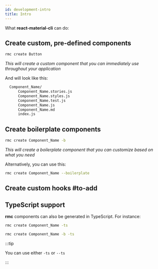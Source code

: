 ```yaml
---
id: development-intro
title: Intro
---
```


What **react-material-cli** can do:

## Create custom, pre-defined components

```sh
rmc create Button
```

_This will create a custom component that you can immediately use throughout your application_

And will look like this:

```sh
  Component_Name/
      Component_Name.stories.js
      Component_Name.styles.js
      Component_Name.test.js
      Component_Name.js
      Component_Name.md
      index.js
```

## Create boilerplate components

```sh
rmc create Component_Name -b
```

_This will create a boilerplate component that you can customize based on what you need_

Alternatively, you can use this:

```sh
rmc create Component_Name --boilerplate
```

## Create custom hooks #to-add

## TypeScript support

**rmc** components can also be generated in TypeScript. For instance:

```sh title="Custom component with TypeScript"
rmc create Component_Name -ts
```

```sh title="Boilerplate component with TypeScript"
rmc create Component_Name -b -ts
```

:::tip

You can use either `-ts` or `--ts`

:::
